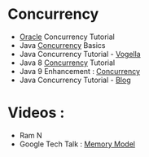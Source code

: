 # Concurrency
* [Oracle](https://docs.oracle.com/javase/tutorial/essential/concurrency/) Concurrency Tutorial
* Java [Concurrency](ttps://www.ibm.com/developerworks/library/j-jvmc2/index.html) Basics
* Java Concurrency Tutorial - [Vogella](http://www.vogella.com/tutorials/JavaConcurrency/article.html)
* Java 8 [Concurrency](http://winterbe.com/posts/2015/04/07/java8-concurrency-tutorial-thread-executor-examples/) Tutorial
* Java 9 Enhancement : [Concurrency](https://www.javaworld.com/article/3198904/learn-java/java-9s-other-new-enhancements-part-6-concurrency.html)
* Java Concurrency Tutorial - [Blog](http://java-latte.blogspot.in/p/concurrency.html)

# Videos :
* Ram N
* Google Tech Talk : [Memory Model](https://www.youtube.com/watch?v=WTVooKLLVT8)
